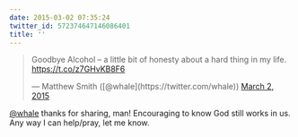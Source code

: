 ```yaml
---
date: 2015-03-02 07:35:24
twitter_id: 572374647146086401
title: ''
---
```


<blockquote class="twitter-tweet"><p lang="en" dir="ltr">Goodbye Alcohol – a little bit of honesty about a hard thing in my life. <a href="https://t.co/z7GHvKB8F6">https://t.co/z7GHvKB8F6</a></p>&mdash; Matthew Smith ([@whale](https://twitter.com/whale)) <a href="https://twitter.com/whale/status/572371093408727040?ref_src=twsrc%5Etfw">March 2, 2015</a></blockquote>
<script async src="https://platform.twitter.com/widgets.js" charset="utf-8"></script>

[@whale](https://twitter.com/whale) thanks for sharing, man! Encouraging to know God still works in us. Any way I can help/pray, let me know.

